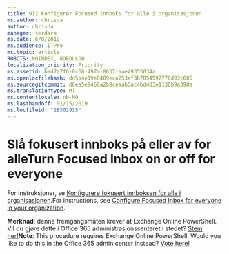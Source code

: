 ```yaml
---
title: 912 Konfigurer Focused innboks for alle i organisasjonen
ms.author: chrisda
author: chrisda
manager: serdars
ms.date: 6/8/2018
ms.audience: ITPro
ms.topic: article
ROBOTS: NOINDEX, NOFOLLOW
localization_priority: Priority
ms.assetid: bad7a7f6-0c68-497a-8637-aae49355034a
ms.openlocfilehash: dd5b4e19e8489eca253ef3b7854597770d93c685
ms.sourcegitcommit: d6ea5e9458a2b8ceaab3ac4bd483e1130b9a398a
ms.translationtype: MT
ms.contentlocale: nb-NO
ms.lasthandoff: 01/15/2019
ms.locfileid: "28302915"
---
```

# <a name="turn-focused-inbox-on-or-off-for-everyone"></a><span data-ttu-id="899b8-102">Slå fokusert innboks på eller av for alle</span><span class="sxs-lookup"><span data-stu-id="899b8-102">Turn Focused Inbox on or off for everyone</span></span>

<span data-ttu-id="899b8-103">For instruksjoner, se [Konfigurere fokusert innboksen for alle i organisasjonen](https://support.office.com/article/613a845c-4b71-41de-b331-acdcf5b6625d.aspx).</span><span class="sxs-lookup"><span data-stu-id="899b8-103">For instructions, see [Configure Focused Inbox for everyone in your organization](https://support.office.com/article/613a845c-4b71-41de-b331-acdcf5b6625d.aspx).</span></span>
  
 <span data-ttu-id="899b8-p101">**Merknad**: denne fremgangsmåten krever at Exchange Online PowerShell. Vil du gjøre dette i Office 365 administrasjonssenteret i stedet? [Stem her!](https://go.microsoft.com/fwlink/p/?linkid=862489)</span><span class="sxs-lookup"><span data-stu-id="899b8-p101">**Note**: This procedure requires Exchange Online PowerShell. Would you like to do this in the Office 365 admin center instead? [Vote here!](https://go.microsoft.com/fwlink/p/?linkid=862489)</span></span>
  

